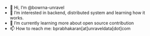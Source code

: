 - 👋 Hi, I’m @bowrna-unravel
- 👀 I’m interested in backend, distributed system and learning how it works.
- 🌱 I’m currently learning more about open source contribution
- 📫 How to reach me: bprabhakaran[at]unraveldata[dot]com

<!---
bowrna-unravel/bowrna-unravel is a ✨ special ✨ repository because its `README.md` (this file) appears on your GitHub profile.
You can click the Preview link to take a look at your changes.
--->
